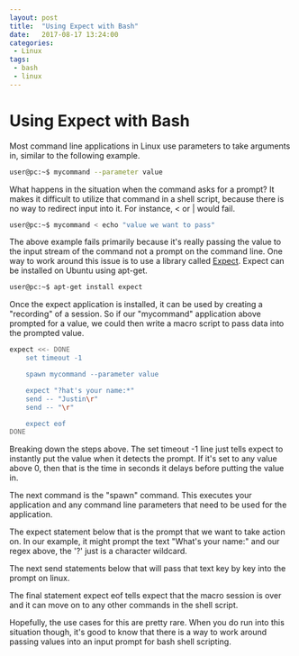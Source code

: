 ```yaml
---
layout: post
title:  "Using Expect with Bash"
date:   2017-08-17 13:24:00
categories:
 - Linux
tags:
 - bash
 - linux
---
```

# Using Expect with Bash

Most command line applications in Linux use parameters to take arguments in, similar to the following example.

``` bash
user@pc:~$ mycommand --parameter value
```

What happens in the situation when the command asks for a prompt? It makes it difficult to utilize that command in a shell script, because there is no way to redirect input into it. For instance, < or \| would fail.

``` bash
user@pc:~$ mycommand < echo "value we want to pass"
```

The above example fails primarily because it's really passing the value to the input stream of the command not a prompt on the command line. One way to work around this issue is to use a library called [Expect](https://packages.ubuntu.com/search?keywords=expect). Expect can be installed on Ubuntu using apt-get.

``` bash
user@pc:~$ apt-get install expect
```

Once the expect application is installed, it can be used by creating a "recording" of a session. So if our "mycommand" application above prompted for a value, we could then write a macro script to pass data into the prompted value.

``` bash
expect <<- DONE
	set timeout -1

	spawn mycommand --parameter value

	expect "?hat's your name:*"
	send -- "Justin\r"
	send -- "\r"

	expect eof
DONE
```

Breaking down the steps above. The set timeout -1 line just tells expect to instantly put the value when it detects the prompt. If it's set to any value above 0, then that is the time in seconds it delays before putting the value in.

The next command is the "spawn" command. This executes your application and any command line parameters that need to be used for the application.

The expect statement below that is the prompt that we want to take action on. In our example, it might prompt the text "What's your name:" and our regex above, the '?' just is a character wildcard.

The next send statements below that will pass that text key by key into the prompt on linux.

The final statement expect eof tells expect that the macro session is over and it can move on to any other commands in the shell script.

Hopefully, the use cases for this are pretty rare. When you do run into this situation though, it's good to know that there is a way to work around passing values into an input prompt for bash shell scripting.
